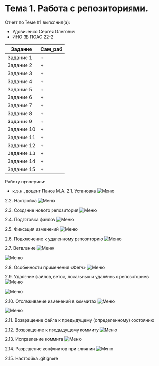 # Тема 1. Работа с репозиториями.
Отчет по Теме #1 выполнил(а):
- Удовиченко Сергей Олегович
- ИНО ЗБ ПОАС 22-2

| Задание | Сам_раб |
| ------ | ------ |
| Задание 1 | + |
| Задание 2 | + |
| Задание 3 | + |
| Задание 4 | + |
| Задание 5 | + |
| Задание 6 | + |
| Задание 7 | + |
| Задание 8 | + |
| Задание 9 | + |
| Задание 10 | + |
| Задание 11 | + |
| Задание 12 | + |
| Задание 13 | + |
| Задание 14 | + |
| Задание 15 | + |

Работу проверили:
- к.э.н., доцент Панов М.А.
2.1. Установка
  ![Меню](https://github.com/SergUdav/PI/blob/LR1/pic/1.png)
  
2.2. Настройка
  ![Меню](https://github.com/SergUdav/PI/blob/LR1/pic/2.png)
  
2.3. Создание нового репозитория
  ![Меню](https://github.com/SergUdav/PI/blob/LR1/pic/3.png)
  
2.4. Подготовка файлов
  ![Меню](https://github.com/SergUdav/PI/blob/LR1/pic/4.png)
  
2.5. Фиксация изменений
  ![Меню](https://github.com/SergUdav/PI/blob/LR1/pic/5.png)
  
2.6. Подключение к удаленному репозиторию
  ![Меню](https://github.com/SergUdav/PI/blob/LR1/pic/6.png)
  
2.7. Ветвление
  ![Меню](https://github.com/SergUdav/PI/blob/LR1/pic/7.1.png)
  
  ![Меню](https://github.com/SergUdav/PI/blob/LR1/pic/7.2.png)
  
2.8. Особенности применения «Фетч»
  ![Меню](https://github.com/SergUdav/PI/blob/LR1/pic/8.png)
  
2.9. Удаление файлов, веток, локальных и удалённых репозиториев
  ![Меню](https://github.com/SergUdav/PI/blob/LR1/pic/9.1.png)
  
  ![Меню](https://github.com/SergUdav/PI/blob/LR1/pic/9.2.png)
  
2.10. Отслеживание изменений в коммитах
  ![Меню](https://github.com/SergUdav/PI/blob/LR1/pic/10.1.png)
  
  ![Меню](https://github.com/SergUdav/PI/blob/LR1/pic/10.2.png)
  
2.11. Возвращение файла к предыдущему (определенному) состоянию

2.12. Возвращение к предыдущему коммиту
![Меню](https://github.com/SergUdav/PI/blob/LR1/pic/12.png)

2.13. Исправление коммита
![Меню](https://github.com/SergUdav/PI/blob/LR1/pic/13.png)

2.14. Разрешение конфликтов при слиянии
![Меню](https://github.com/SergUdav/PI/blob/LR1/pic/14.png)

2.15. Настройка .gitignore
